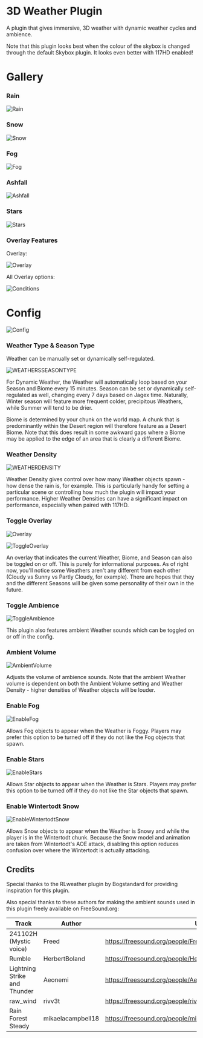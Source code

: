 # 3D Weather Plugin
A plugin that gives immersive, 3D weather with dynamic weather cycles and ambience.

Note that this plugin looks best when the colour of the skybox is changed through the default Skybox plugin.
It looks even better with 117HD enabled!

# Gallery

### Rain

![Rain](https://imgur.com/Q7RSYp0.gif)

### Snow

![Snow](https://imgur.com/Ps5jQS2.gif)

### Fog

![Fog](https://imgur.com/N5fG6v7.gif)

### Ashfall

![Ashfall](https://imgur.com/r6tLE9R.gif)

### Stars

![Stars](https://imgur.com/na8m2vY.gif)

### Overlay Features

Overlay:

![Overlay](https://imgur.com/qP9EIVo.png)

All Overlay options:

![Conditions](https://imgur.com/T7nXnOL.png)



# Config

![Config](https://imgur.com/fpStaA2.png)

### Weather Type & Season Type
Weather can be manually set or dynamically self-regulated.

![WEATHERSSEASONTYPE](https://imgur.com/qmi45zy.png)

For Dynamic Weather, the Weather will automatically loop based on your Season and Biome every 15 minutes. 
Season can be set or dynamically self-regulated as well, changing every 7 days based on Jagex time.
Naturally, Winter season will feature more frequent colder, precipitous Weathers, while Summer will tend to be drier.

Biome is determined by your chunk on the world map. 
A chunk that is predominantly within the Desert region will therefore feature as a Desert Biome. 
Note that this does result in some awkward gaps where a Biome may be applied to the edge of an area that is clearly a different Biome.


### Weather Density

![WEATHERDENSITY](https://imgur.com/J4HDRrr.png)

Weather Density gives control over how many Weather objects spawn - how dense the rain is, for example.
This is particularly handy for setting a particular scene or controlling how much the plugin will impact your performance.
Higher Weather Densities can have a significant impact on performance, especially when paired with 117HD.

### Toggle Overlay

![Overlay](https://imgur.com/qP9EIVo.png)

![ToggleOverlay](https://imgur.com/3OXk6Y4.png)

An overlay that indicates the current Weather, Biome, and Season can also be toggled on or off. 
This is purely for informational purposes. 
As of right now, you'll notice some Weathers aren't any different from each other (Cloudy vs Sunny vs Partly Cloudy, for example).
There are hopes that they and the different Seasons will be given some personality of their own in the future.

### Toggle Ambience

![ToggleAmbience](https://imgur.com/dkELFdj.png)

This plugin also features ambient Weather sounds which can be toggled on or off in the config.

### Ambient Volume

![AmbientVolume](https://imgur.com/YCkjkiC.png)

Adjusts the volume of ambience sounds.
Note that the ambient Weather volume is dependent on both the Ambient Volume setting and Weather Density - higher densities of Weather objects will be louder.

### Enable Fog

![EnableFog](https://imgur.com/qTrtxIw.png)

Allows Fog objects to appear when the Weather is Foggy. Players may prefer this option to be turned off if they do not like the Fog objects that spawn.

### Enable Stars

![EnableStars](https://imgur.com/IyKRyL1.png)

Allows Star objects to appear when the Weather is Stars. Players may prefer this option to be turned off if they do not like the Star objects that spawn.

### Enable Wintertodt Snow

![EnableWintertodtSnow](https://imgur.com/M4eTD51.png)

Allows Snow objects to appear when the Weather is Snowy and while the player is in the Wintertodt chunk. 
Because the Snow model and animation are taken from Wintertodt's AOE attack, disabling this option reduces confusion over where the Wintertodt is actually attacking.

## Credits

Special thanks to the RLweather plugin by Bogstandard for providing inspiration for this plugin.

Also special thanks to these authors for making the ambient sounds used in this plugin freely available on FreeSound.org:

| Track                        | Author            | URL                                                           |
|------------------------------|-------------------|---------------------------------------------------------------|
| 241102H (Mystic voice)       | Freed             | https://freesound.org/people/Freed/sounds/1105/               |
| Rumble                       | HerbertBoland     | https://freesound.org/people/HerbertBoland/sounds/147661/     |
| Lightning Strike and Thunder | Aeonemi           | https://freesound.org/people/Aeonemi/sounds/180327/           |
| raw_wind                     | rivv3t            | https://freesound.org/people/rivv3t/sounds/201208/            |
| Rain Forest Steady           | mikaelacampbell18 | https://freesound.org/people/mikaelacampbell18/sounds/617078/ |